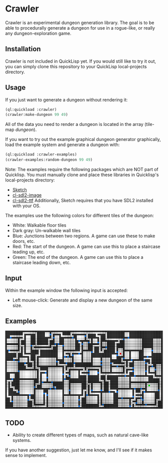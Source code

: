 # Crawler

Crawler is an experimental dungeon generation library. The goal is to be able to procedurally generate a dungeon for use in a rogue-like, or really any dungeon-exploration game.

## Installation

Crawler is not included in QuickLisp yet. If you would still like to try it out, you can simply clone this repository to your QuickLisp local-projects directory.

## Usage

If you just want to generate a dungeon without rendering it:

```lisp
(ql:quickload :crawler)
(crawler:make-dungeon 99 49)
```

All of the data you need to render a dungeon is located in the array (tile-map *dungeon*).

If you want to try out the example graphical dungeon generator graphically, load the example system and generate a dungeon with:

```lisp
(ql:quickload :crawler-examples)
(crawler-examples:random-dungeon 99 49)
```

Note: The examples require the following packages which are NOT part of Quicklisp. You must manually clone and place these libraries in Quicklisp's local-projects directory:
* [Sketch](http://github.com/vydd/sketch)
* [cl-sdl2-image](http://github.com/lispgames/cl-sdl2-image)
* [cl-sdl2-ttf](http://github.com/Failproofshark/cl-sdl2-ttf)
Additionally, Sketch requires that you have SDL2 installed with your OS.

The examples use the following colors for different tiles of the dungeon:

* White: Walkable floor tiles
* Dark gray: Un-walkable wall tiles
* Blue: Junctions between two regions. A game can use these to make doors, etc.
* Red: The start of the dungeon. A game can use this to place a staircase leading up, etc.
* Green: The end of the dungeon. A game can use this to place a staircase leading down, etc.

## Input

Within the example window the following input is accepted:

* Left mouse-click: Generate and display a new dungeon of the same size.

## Examples

![Example Dungeon](/images/example.png)

## TODO
* Ability to create different types of maps, such as natural cave-like systems.

If you have another suggestion, just let me know, and I'll see if it makes sense to implement.
